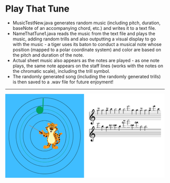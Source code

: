Play That Tune
============
* MusicTestNew.java generates random music (including pitch, duration, baseNote of an accompanying chord, etc.) and writes it to a text file.
* NameThatTune1.java reads the music from the text file and plays the music, adding random trills and also outputting a visual display to go with the music - a tiger uses its baton to conduct a musical note whose position (mapped to a polar coordinate system) and color are based on the pitch and duration of the note.
* Actual sheet music also appears as the notes are played - as one note plays, the same note appears on the staff lines (works with the notes on the chromatic scale), including the trill symbol.
* The randomly generated song (including the randomly generated trills) is then saved to a .wav file for future enjoyment!

---
![PlayThatTune](/pic.png)
